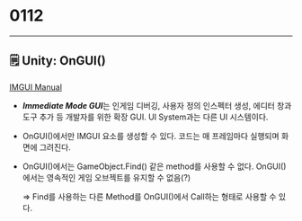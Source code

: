 # 0112

---

## 🗒️ Unity: OnGUI()

[IMGUI Manual](https://docs.unity3d.com/Manual/GUIScriptingGuide.html)

- ***Immediate Mode GUI***는 인게임 디버깅, 사용자 정의 인스펙터 생성, 에디터 창과 도구 추가 등 개발자를 위한 확장 GUI. UI System과는 다른 UI 시스템이다.
- OnGUI()에서만 IMGUI 요소를 생성할 수 있다. 코드는 매 프레임마다 실행되며 화면에 그려진다.
- OnGUI()에서는 GameObject.Find() 같은 method를 사용할 수 없다. OnGUI()에서는 영속적인 게임 오브젝트를 유지할 수 없음(?)
    
    ⇒ Find를 사용하는 다른 Method를 OnGUI()에서  Call하는 형태로 사용할 수 있다.